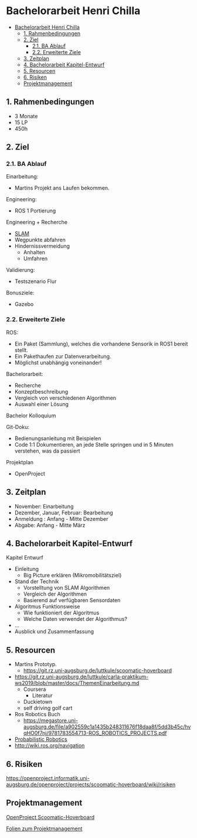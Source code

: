 # Bachelorarbeit Henri Chilla

- [Bachelorarbeit Henri Chilla](#bachelorarbeit-henri-chilla)
  - [1. Rahmenbedingungen](#1-rahmenbedingungen)
  - [2. Ziel](#2-ziel)
    - [2.1. BA Ablauf](#21-ba-ablauf)
    - [2.2. Erweiterte Ziele](#22-erweiterte-ziele)
  - [3. Zeitplan](#3-zeitplan)
  - [4. Bachelorarbeit Kapitel-Entwurf](#4-bachelorarbeit-kapitel-entwurf)
  - [5. Resourcen](#5-resourcen)
  - [6. Risiken](#6-risiken)
  - [Projektmanagement](#projektmanagement)

## 1. Rahmenbedingungen

* 3 Monate
* 15 LP
* 450h

## 2. Ziel

### 2.1. BA Ablauf

Einarbeitung:

* Martins Projekt ans Laufen bekommen.

Engineering:

* ROS 1 Portierung

Engineering + Recherche

* [SLAM](https://de.wikipedia.org/wiki/Simultaneous_Localization_and_Mapping)
* Wegpunkte abfahren
* Hindernissvermeidung
  * Anhalten
  * Umfahren

Validierung:

* Testszenario Flur

Bonusziele:

* Gazebo

### 2.2. Erweiterte Ziele

ROS:

* Ein Paket (Sammlung), welches die vorhandene Sensorik in ROS1 bereit stellt.
* Ein Pakethaufen zur Datenverarbeitung.
* Möglichst unabhängig voneinander!

Bachelorarbeit:

* Recherche
* Konzeptbeschreibung
* Vergleich von verschiedenen Algorithmen
* Auswahl einer Lösung

Bachelor Kolloquium

Git-Doku:

* Bedienungsanleitung mit Beispielen
* Code 1:1 Dokumentieren, an jede Stelle springen und in 5 Minuten verstehen, was da passiert

Projektplan

* OpenProject

## 3. Zeitplan

* November: Einarbeitung
* Dezember, Januar, Februar: Bearbeitung
* Anmeldung : Anfang - Mitte Dezember
* Abgabe: Anfang - Mitte März

## 4. Bachelorarbeit Kapitel-Entwurf
Kapitel Entwurf
* Einleitung
  * Big Picture erklären (Mikromobilitätsziel)
* Stand der Technik
  * Vorstelltung von SLAM Algorithmen
  * Vergleich der Algorithmen
  * Basierend auf verfügbaren Sensordaten
* Algoritmus Funktionsweise
  * Wie funktioniert der Algoritmus
  * Welche Daten verwendet der Algorithmus?
* ...
* Ausblick und Zusammenfassung

## 5. Resourcen

* Martins Prototyp.
  * <https://git.rz.uni-augsburg.de/luttkule/scoomatic-hoverboard>
* <https://git.rz.uni-augsburg.de/luttkule/carla-praktikum-ws2019/blob/master/docs/ThemenEinarbeitung.md>
  * Coursera
    * Literatur
  * Duckietown
  * self driving golf cart
* Ros Robotics Buch
  * <https://megastore.uni-augsburg.de/file/a902559c1a1435b248311676f18daa8f/5dd3b45c/hvqHO0f7nj/9781783554713-ROS_ROBOTICS_PROJECTS.pdf>
* [Probabilistic Robotics](https://github.com/liulinbo/slam/blob/master/Probabilistic%20Robotics%20_Sebastian%20Thrun%20et%20al..pdf)
* <http://wiki.ros.org/navigation>

## 6. Risiken

<https://openproject.informatik.uni-augsburg.de/openproject/projects/scoomatic-hoverboard/wiki/risiken>

## Projektmanagement

[OpenProject Scoomatic-Hoverboard](https://openproject.informatik.uni-augsburg.de/openproject/projects/scoomatic-hoverboard)

[Folien zum Projektmanagement](https://megastore.uni-augsburg.de/get/ZL9yp11bC8/)
